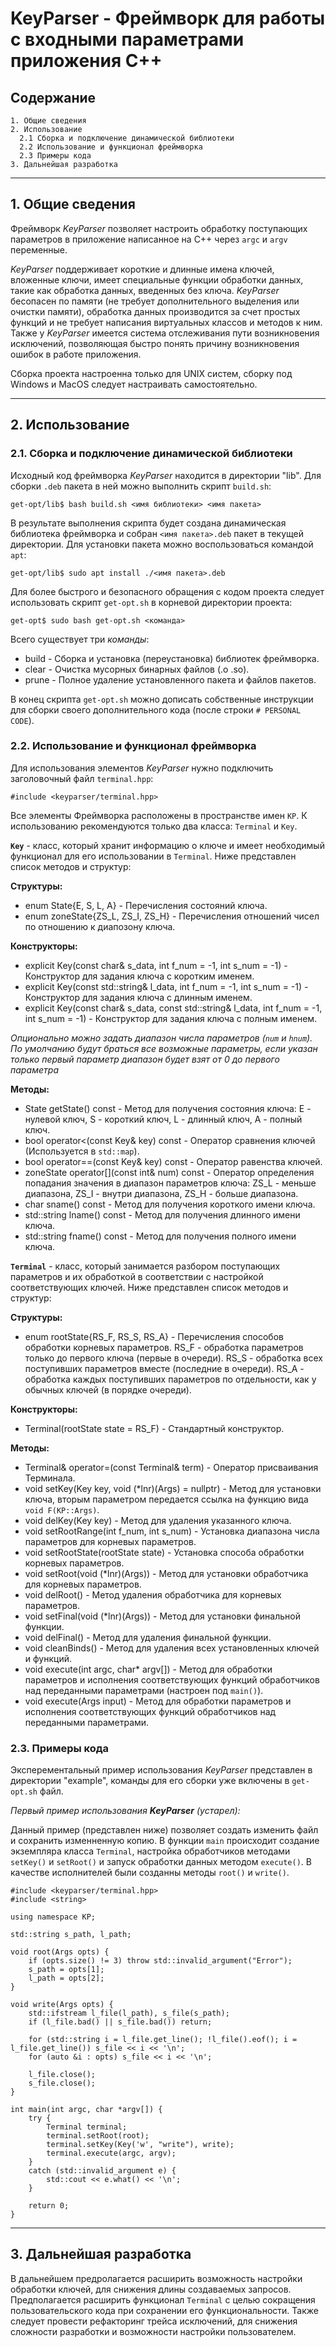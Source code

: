 # KeyParser - Фреймворк для работы с входными параметрами приложения C++

## **Содержание**

    1. Общие сведения
    2. Использование
      2.1 Сборка и подключение динамической библиотеки
      2.2 Использование и функционал фреймворка
      2.3 Примеры кода
    3. Дальнейшая разработка

---
## **1. Общие сведения**
Фреймворк *KeyParser* позволяет настроить обработку поступающих параметров в приложение написанное на C++ через `argc` и `argv` переменные.

*KeyParser* поддерживает короткие и длинные имена ключей, вложенные ключи, имеет специальные функции обработки данных, такие как обработка данных, введенных без ключа.
*KeyParser* бесопасен по памяти (не требует дополнительного выделения или очистки памяти), обработка данных производится за счет простых функций и не требует написания виртуальных классов и методов к ним.
Также у *KeyParser* имеется система отслеживания пути возникновения исключений, позволяющая быстро понять причину возникновения ошибок в работе приложения.

Сборка проекта настроенна только для UNIX систем, сборку под Windows и MacOS следует настраивать самостоятельно.

---
## **2. Использование**

### **2.1. Сборка и подключение динамической библиотеки**

Исходный код фреймворка *KeyParser* находится в директории "lib". Для сборки `.deb` пакета в ней можно выполнить скрипт `build.sh`:

    get-opt/lib$ bash build.sh <имя библиотеки> <имя пакета>

В результате выполнения скрипта будет создана динамическая библиотека фреймворка и собран `<имя пакета>.deb` пакет в текущей директории.
Для установки пакета можно воспользоваться командой `apt`:

    get-opt/lib$ sudo apt install ./<имя пакета>.deb

Для более быстрого и безопасного обращения с кодом проекта следует использовать скрипт `get-opt.sh` в корневой директории проекта:

    get-opt$ sudo bash get-opt.sh <команда>

Всего существует три *команды*:
* build - Сборка и установка (переустановка) библиотек фреймворка. 
* clear - Очистка мусорных бинарных файлов (.o .so).
* prune - Полное удаление установленного пакета и файлов пакетов.

В конец скрипта `get-opt.sh` можно дописать собственные инструкции для сборки своего дополнительного кода (после строки `# PERSONAL CODE`).

### **2.2. Использование и функционал фреймворка**
Для использования элементов *KeyParser* нужно подключить заголовочный файл `terminal.hpp`:

    #include <keyparser/terminal.hpp>

Все элементы Фреймворка расположены в пространстве имен `KP`. К использованию рекомендуются только два класса: `Terminal` и `Key`.

**`Key`** - класс, который хранит информацию о ключе и имеет необходимый функционал для его использовании в `Terminal`. Ниже представлен список методов и структур:

**Структуры:**
* enum State{E, S, L, A} - Перечисления состояний ключа.
* enum zoneState{ZS_L, ZS_I, ZS_H} - Перечисления отношений чисел по отношению к диапозону ключа.

**Конструкторы:**
* explicit Key(const char& s_data, int f_num = -1, int s_num = -1) - Конструктор для задания ключа с коротким именем.
* explicit Key(const std::string& l_data, int f_num = -1, int s_num = -1) - Конструктор для задания ключа с длинным именем.
* explicit Key(const char& s_data, const std::string& l_data, int f_num = -1, int s_num = -1) - Конструктор для задания ключа с полным именем.

*Опционально можно задать диапазон числа параметров (`num` и `hnum`). По умолчанию будут браться все возможные параметры, если указан только первый параметр диапазон будет взят от 0 до первого параметра*

**Методы:**
* State getState() const - Метод для получения состояния ключа: E - нулевой ключ, S - короткий ключ, L - длинный ключ, A - полный ключ.
* bool operator<(const Key& key) const - Оператор сравнения ключей (Используется в `std::map`).
* bool operator==(const Key& key) const - Оператор равенства ключей.
* zoneState operator[](const int& num) const - Оператор определения попадания значения в диапазон параметров ключа: ZS_L - меньше диапазона, ZS_I - внутри диапазона, ZS_H - больше диапазона.
* char sname() const - Метод для получения короткого имени ключа.
* std::string lname() const - Метод для получения длинного имени ключа.
* std::string fname() const - Метод для получения полного имени ключа.

**`Terminal`** - класс, который занимается разбором поступающих параметров и их обработкой в соответствии с настройкой соответствующих ключей. Ниже представлен список методов и структур:

**Структуры:**
* enum rootState{RS_F, RS_S, RS_A} - Перечисления способов обработки корневых параметров.
    RS_F - обработка параметров только до первого ключа (первые в очереди).
    RS_S - обработка всех поступивших параметров вместе (последние в очереди).
    RS_A - обработка каждых поступивших параметров по отдельности, как у обычных ключей (в порядке очереди).

**Конструкторы:**
* Terminal(rootState state = RS_F) - Стандартный конструктор.

**Методы:**
* Terminal& operator=(const Terminal& term) - Оператор присваивания Терминала. 
* void setKey(Key key, void (*lnr)(Args) = nullptr) - Метод для установки ключа, вторым параметром передается ссылка на функцию вида `void F(KP::Args)`.
* void delKey(Key key) - Метод для удаления указанного ключа.
* void setRootRange(int f_num, int s_num) - Установка диапазона числа параметров для корневых параметров.
* void setRootState(rootState state) - Установка способа обработки корневых параметров.
* void setRoot(void (*lnr)(Args)) - Метод для установки обработчика для корневых параметров.
* void delRoot() - Метод удаления обработчика для корневых параметров.
* void setFinal(void (*lnr)(Args)) - Метод для установки финальной функции.
* void delFinal() - Метод для удаления финальной функции.
* void cleanBinds() - Метод для удаления всех установленных ключей и функций.
* void execute(int argc, char* argv[]) - Метод для обработки параметров и исполнения соответствующих функций обработчиков над переданными параметрами (настроен под `main()`).
* void execute(Args input) - Метод для обработки параметров и исполнения соответствующих функций обработчиков над переданными параметрами.

### **2.3. Примеры кода**

Эксперементальный пример использования *KeyParser* представлен в директории "example", команды для его сборки уже включены в `get-opt.sh` файл.

*Первый пример использования **KeyParser** (устарел):*

Данный пример (представлен ниже) позволяет создать изменить файл и сохранить изменненную копию.
В функции `main` происходит создание экземпляра класса `Terminal`, настройка обработчиков методами `setKey()` и `setRoot()` и запуск обработки данных методом `execute()`.
В качестве исполнителей были созданны методы `root()` и `write()`.

    #include <keyparser/terminal.hpp>
    #include <string>

    using namespace KP;

    std::string s_path, l_path;

    void root(Args opts) {
		if (opts.size() != 3) throw std::invalid_argument("Error");
		s_path = opts[1];
		l_path = opts[2];
	}

    void write(Args opts) {
        std::ifstream l_file(l_path), s_file(s_path);
        if (l_file.bad() || s_file.bad()) return;
        
        for (std::string i = l_file.get_line(); !l_file().eof(); i = l_file.get_line()) s_file << i << '\n';
        for (auto &i : opts) s_file << i << '\n';

        l_file.close();
        s_file.close();
    }

    int main(int argc, char *argv[]) {
        try {
            Terminal terminal;
            terminal.setRoot(root);
            terminal.setKey(Key('w', "write"), write);
            terminal.execute(argc, argv);
        }
        catch (std::invalid_argument e) {
            std::cout << e.what() << '\n';
        }

        return 0;
    }

---
## **3. Дальнейшая разработка**

В дальнейшем предролагается расширить возможность настройки обработки ключей, для снижения длины создаваемых запросов.
Предполагается расширить функционал `Terminal` с целью сокращения пользовательского кода при сохранении его функциональности.
Также следует провести рефакторинг трейса исключений, для снижения сложности разработки и возможности настройки пользователем.
